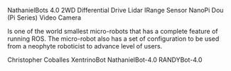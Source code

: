 NathanielBots 4.0
2WD Differential Drive
Lidar 
IRange Sensor
NanoPi Dou (Pi Series)
Video Camera

Is one of the world smallest  micro-robots that has a complete feature of running ROS.
The micro-robot also has a set of configuration to be used from a neophyte roboticist 
to advance level of users.

Christopher Coballes
XentrinoBot
NathanielBot-4.0
RANDYBot-4.0
